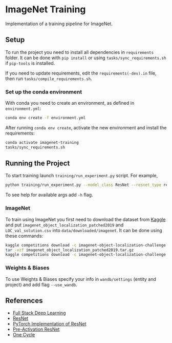 # ImageNet Training

Implementation of a training pipeline for ImageNet.

## Setup

To run the project you need to install all dependencies in `requirements` folder. It can be done with `pip install` or using `tasks/sync_requirements.sh` if `pip-tools` is installed.

If you need to update requirements, edit the `requirements(-dev).in` file, then run `tasks/compile_requirements.sh`.

### Set up the conda environment

With conda you need to create an environment, as defined in `environment.yml`:

```sh
conda env create -f environment.yml
```

After running `conda env create`, activate the new environment and install the requirements:

```sh
conda activate imagenet-training
tasks/sync_requirements.sh
```

## Running the Project

To start training launch `training/run_experiment.py` script. For example,

```sh
python training/run_experiment.py --model_class ResNet --resnet_type resnet18 --data_class ImageNet --use_kaggle --max_epochs 5
```

To see help for available args add `-h` flag.

### ImageNet

To train using ImageNet you first need to download the dataset from [Kaggle](https://www.kaggle.com/c/imagenet-object-localization-challenge) and put `imagenet_object_localization_patched2019` and `LOC_val_solution.csv` into `data/downloaded/imagenet`. It can be done using these commands:

```sh
kaggle competitions download -c imagenet-object-localization-challenge -p ./data/downloaded/imagenet -f imagenet_object_localization_patched2019.tar.gz
tar -xzf imagenet_object_localization_patched2019.tar.gz
kaggle competitions download -c imagenet-object-localization-challenge -p ./data/downloaded/imagenet -f LOC_val_solution.csv
```

### Weights & Biases

To use Weights & Biases specify your info in `wandb/settings` (entity and project) and add flag `--use_wandb`.


## References

* [Full Stack Deep Learning](https://github.com/full-stack-deep-learning/fsdl-text-recognizer-2021-labs)
* [ResNet](https://arxiv.org/abs/1512.03385)
* [PyTorch Implementation of ResNet](https://github.com/pytorch/vision/blob/master/torchvision/models/resnet.py)
* [Pre-Activation ResNet](https://arxiv.org/abs/1603.05027)
* [One Cycle](https://arxiv.org/abs/1708.07120)
